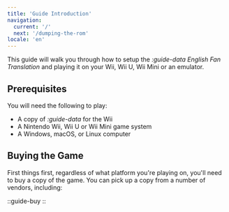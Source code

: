 ```yaml
---
title: 'Guide Introduction'
navigation:
  current: '/'
  next: '/dumping-the-rom'
locale: 'en'
---
```


This guide will walk you through how to setup the *:guide-data English Fan Translation* and playing it on your Wii, Wii U, Wii Mini or an emulator.

## Prerequisites
You will need the following to play:

* A copy of *:guide-data* for the Wii
* A Nintendo Wii, Wii U or Wii Mini game system
* A Windows, macOS, or Linux computer

## Buying the Game
First things first, regardless of what platform you're playing on, you'll need to buy a copy of the game. You can pick up a copy from a number of vendors, including:

::guide-buy
::
